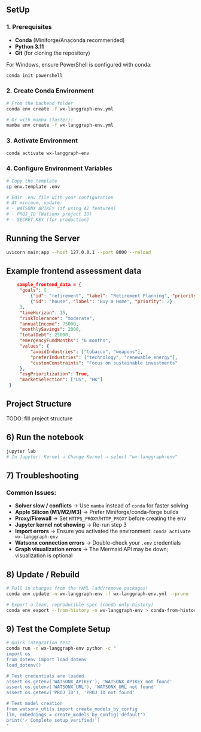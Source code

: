 ## SetUp
### 1. Prerequisites
- **Conda** (Miniforge/Anaconda recommended)
- **Python 3.11**
- **Git** (for cloning the repository)

For Windows, ensure PowerShell is configured with conda:
```powershell
conda init powershell
```

### 2. Create Conda Environment

```bash
# From the backend folder
conda env create -f wx-langgraph-env.yml

# Or with mamba (faster):
mamba env create -f wx-langgraph-env.yml
```

### 3. Activate Environment

```bash
conda activate wx-langgraph-env
```

### 4. Configure Environment Variables

```bash
# Copy the template
cp env.template .env

# Edit .env file with your configuration
# At minimum, update:
# - WATSONX_APIKEY (if using AI features)
# - PROJ_ID (Watsonx project ID)
# - SECRET_KEY (for production)
```

## Running the Server
```bash
uvicorn main:app --host 127.0.0.1 --port 8000 --reload
```

## Example frontend assessment data
```json
    sample_frontend_data = {
     "goals": [
         {"id": "retirement", "label": "Retirement Planning", "priority": 1},
         {"id": "house", "label": "Buy a Home", "priority": 2}
     ],
     "timeHorizon": 15,
     "riskTolerance": "moderate",
     "annualIncome": 75000,
     "monthlySavings": 2000,
     "totalDebt": 25000,
     "emergencyFundMonths": "6 months",
     "values": {
         "avoidIndustries": ["tobacco", "weapons"],
         "preferIndustries": ["technology", "renewable_energy"],
         "customConstraints": "Focus on sustainable investments"
     },
     "esgPrioritization": True,
     "marketSelection": ["US", "HK"]
 }
```

## Project Structure
TODO: fill project structure

## 6) Run the notebook
```bash
jupyter lab
# In Jupyter: Kernel → Change Kernel → select "wx-langgraph-env"
```

## 7) Troubleshooting

### Common Issues:
- **Solver slow / conflicts** → Use `mamba` instead of `conda` for faster solving
- **Apple Silicon (M1/M2/M3)** → Prefer Miniforge/conda-forge builds
- **Proxy/Firewall** → Set `HTTPS_PROXY`/`HTTP_PROXY` before creating the env
- **Jupyter kernel not showing** → Re-run step 3
- **Import errors** → Ensure you activated the environment: `conda activate wx-langgraph-env`
- **Watsonx connection errors** → Double-check your `.env` credentials
- **Graph visualization errors** → The Mermaid API may be down; visualization is optional

## 8) Update / Rebuild
```bash
# Pull in changes from the YAML (add/remove packages)
conda env update -n wx-langgraph-env -f wx-langgraph-env.yml --prune

# Export a lean, reproducible spec (conda-only history)
conda env export --from-history -n wx-langgraph-env > conda-from-history.yml
```

## 9) Test the Complete Setup

```bash
# Quick integration test
conda run -n wx-langgraph-env python -c "
import os
from dotenv import load_dotenv
load_dotenv()

# Test credentials are loaded
assert os.getenv('WATSONX_APIKEY'), 'WATSONX_APIKEY not found'
assert os.getenv('WATSONX_URL'), 'WATSONX_URL not found'
assert os.getenv('PROJ_ID'), 'PROJ_ID not found'

# Test model creation
from watsonx_utils import create_models_by_config
llm, embeddings = create_models_by_config('default')
print('✓ Complete setup verified!')
"
```